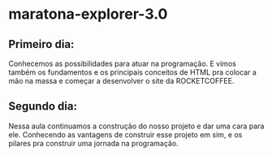 # maratona-explorer-3.0

## Primeiro dia:
Conhecemos as possibilidades para atuar na programação. E vimos também os fundamentos e os principais conceitos de HTML pra colocar a mão na massa
e começar a desenvolver o site da ROCKETCOFFEE.

## Segundo dia:
Nessa aula continuamos a construção do nosso projeto e dar uma cara para ele. 
Conhecendo as vantagens de construir esse projeto em sim, e os pilares pra construir uma jornada na programação. 

